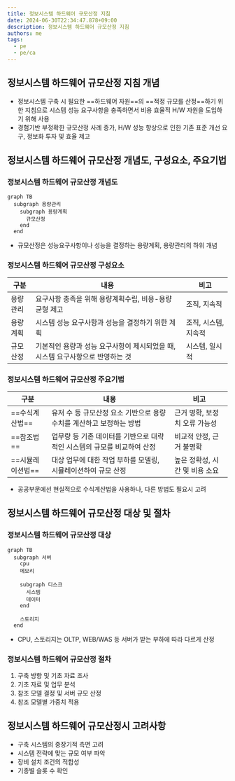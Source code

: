 ```yaml
---
title: 정보시스템 하드웨어 규모산정 지침
date: 2024-06-30T22:34:47.878+09:00
description: 정보시스템 하드웨어 규모산정 지침
authors: me
tags:
  - pe
  - pe/ca 
---
```


## 정보시스템 하드웨어 규모산정 지침 개념

- 정보시스템 구축 시 필요한 ==하드웨어 자원==의 ==적정 규모를 산정==하기 위한 지침으로 시스템 성능 요구사항을 충족하면서 비용 효율적 H/W 자원을 도입하기 위해 사용
- 경험기반 부정확한 규모산정 사례 증가, H/W 성능 향상으로 인한 기존 표준 개선 요구, 정보화 투자 및 효율 제고

## 정보시스템 하드웨어 규모산정 개념도, 구성요소, 주요기법

### 정보시스템 하드웨어 규모산정 개념도

```mermaid
graph TB
  subgraph 용량관리
    subgraph 용량계획
      규모산정
    end
  end
```

- 규모산정은 성능요구사항이나 성능을 결정하는 용량계획, 용량관리의 하위 개념

### 정보시스템 하드웨어 규모산정 구성요소

| 구분 | 내용 | 비고 |
| --- | --- | --- |
| 용량관리 | 요구사항 충족을 위해 용량계획수립, 비용-용량 균형 제고 | 조직, 지속적 |
| 용량계획 | 시스템 성능 요구사항과 성능을 결정하기 위한 계획 | 조직, 시스템, 지속적 |
| 규모산정 | 기본적인 용량과 성능 요구사항이 제시되었을 때, 시스템 요구사항으로 반영하는 것 | 시스템, 일시적 |

### 정보시스템 하드웨어 규모산정 주요기법

| 구분 | 내용 | 비고 |
| --- | --- | --- |
| ==수식계산법== | 유저 수 등 규모산정 요소 기반으로 용량 수치를 계산하고 보정하는 방법 | 근거 명확, 보정치 오류 가능성 |
| ==참조법== | 업무량 등 기존 데이터를 기반으로 대략적인 시스템의 규모를 비교하여 산정 | 비교적 안정, 근거 불명확 |
| ==시뮬레이션법== | 대상 업무에 대한 작업 부하를 모델링, 시뮬레이션하여 규모 산정 | 높은 정확성, 시간 및 비용 소요 |

- 공공부문에선 현실적으로 수식계산법을 사용하나, 다른 방법도 필요시 고려

## 정보시스템 하드웨어 규모산정 대상 및 절차

### 정보시스템 하드웨어 규모산정 대상

```mermaid
graph TB
  subgraph 서버
    cpu
    메모리
    
    subgraph 디스크
      시스템
      데이터
    end

    스토리지
  end
```

- CPU, 스토리지는 OLTP, WEB/WAS 등 서버가 받는 부하에 따라 다르게 산정

### 정보시스템 하드웨어 규모산정 절차

1. 구축 방향 및 기초 자료 조사
2. 기초 자료 및 업무 분석
3. 참조 모델 결정 및 서버 규모 산정
4. 참조 모델별 가중치 적용

## 정보시스템 하드웨어 규모산정시 고려사항

- 구축 시스템의 중장기적 측면 고려
- 시스템 전략에 맞는 규모 여부 파악
- 장비 설치 조건의 적합성
- 기종별 슬롯 수 확인
